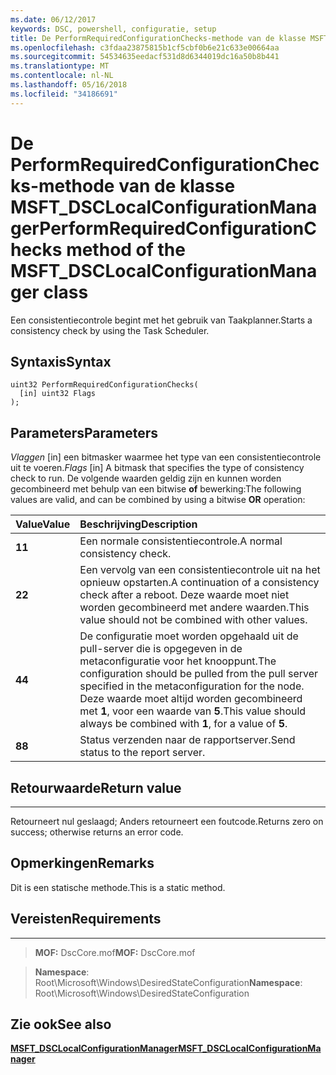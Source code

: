 ```yaml
---
ms.date: 06/12/2017
keywords: DSC, powershell, configuratie, setup
title: De PerformRequiredConfigurationChecks-methode van de klasse MSFT_DSCLocalConfigurationManager
ms.openlocfilehash: c3fdaa23875815b1cf5cbf0b6e21c633e00664aa
ms.sourcegitcommit: 54534635eedacf531d8d6344019dc16a50b8b441
ms.translationtype: MT
ms.contentlocale: nl-NL
ms.lasthandoff: 05/16/2018
ms.locfileid: "34186691"
---
```

# <a name="performrequiredconfigurationchecks-method-of-the-msftdsclocalconfigurationmanager-class"></a><span data-ttu-id="d81a8-103">De PerformRequiredConfigurationChecks-methode van de klasse MSFT_DSCLocalConfigurationManager</span><span class="sxs-lookup"><span data-stu-id="d81a8-103">PerformRequiredConfigurationChecks method of the MSFT_DSCLocalConfigurationManager class</span></span>

<span data-ttu-id="d81a8-104">Een consistentiecontrole begint met het gebruik van Taakplanner.</span><span class="sxs-lookup"><span data-stu-id="d81a8-104">Starts a consistency check by using the Task Scheduler.</span></span>

<a name="syntax"></a><span data-ttu-id="d81a8-105">Syntaxis</span><span class="sxs-lookup"><span data-stu-id="d81a8-105">Syntax</span></span>
------

```mof
uint32 PerformRequiredConfigurationChecks(
  [in] uint32 Flags
);
```

<a name="parameters"></a><span data-ttu-id="d81a8-106">Parameters</span><span class="sxs-lookup"><span data-stu-id="d81a8-106">Parameters</span></span>
----------

<span data-ttu-id="d81a8-107">*Vlaggen* \[in\] een bitmasker waarmee het type van een consistentiecontrole uit te voeren.</span><span class="sxs-lookup"><span data-stu-id="d81a8-107">*Flags* \[in\] A bitmask that specifies the type of consistency check to run.</span></span> <span data-ttu-id="d81a8-108">De volgende waarden geldig zijn en kunnen worden gecombineerd met behulp van een bitwise **of** bewerking:</span><span class="sxs-lookup"><span data-stu-id="d81a8-108">The following values are valid, and can be combined by using a bitwise **OR** operation:</span></span>

|<span data-ttu-id="d81a8-109">Value</span><span class="sxs-lookup"><span data-stu-id="d81a8-109">Value</span></span> |<span data-ttu-id="d81a8-110">Beschrijving</span><span class="sxs-lookup"><span data-stu-id="d81a8-110">Description</span></span> |
|:--- |:---|
|<span data-ttu-id="d81a8-111">**1**</span><span class="sxs-lookup"><span data-stu-id="d81a8-111">**1**</span></span> | <span data-ttu-id="d81a8-112">Een normale consistentiecontrole.</span><span class="sxs-lookup"><span data-stu-id="d81a8-112">A normal consistency check.</span></span> |
|<span data-ttu-id="d81a8-113">**2**</span><span class="sxs-lookup"><span data-stu-id="d81a8-113">**2**</span></span> | <span data-ttu-id="d81a8-114">Een vervolg van een consistentiecontrole uit na het opnieuw opstarten.</span><span class="sxs-lookup"><span data-stu-id="d81a8-114">A continuation of a consistency check after a reboot.</span></span> <span data-ttu-id="d81a8-115">Deze waarde moet niet worden gecombineerd met andere waarden.</span><span class="sxs-lookup"><span data-stu-id="d81a8-115">This value should not be combined with other values.</span></span> |
|<span data-ttu-id="d81a8-116">**4**</span><span class="sxs-lookup"><span data-stu-id="d81a8-116">**4**</span></span> | <span data-ttu-id="d81a8-117">De configuratie moet worden opgehaald uit de pull-server die is opgegeven in de metaconfiguratie voor het knooppunt.</span><span class="sxs-lookup"><span data-stu-id="d81a8-117">The configuration should be pulled from the pull server specified in the metaconfiguration for the node.</span></span> <span data-ttu-id="d81a8-118">Deze waarde moet altijd worden gecombineerd met **1**, voor een waarde van **5**.</span><span class="sxs-lookup"><span data-stu-id="d81a8-118">This value should always be combined with **1**, for a value of **5**.</span></span> |
|<span data-ttu-id="d81a8-119">**8**</span><span class="sxs-lookup"><span data-stu-id="d81a8-119">**8**</span></span> | <span data-ttu-id="d81a8-120">Status verzenden naar de rapportserver.</span><span class="sxs-lookup"><span data-stu-id="d81a8-120">Send status to the report server.</span></span> |

## <a name="return-value"></a><span data-ttu-id="d81a8-121">Retourwaarde</span><span class="sxs-lookup"><span data-stu-id="d81a8-121">Return value</span></span>
------------

<span data-ttu-id="d81a8-122">Retourneert nul geslaagd; Anders retourneert een foutcode.</span><span class="sxs-lookup"><span data-stu-id="d81a8-122">Returns zero on success; otherwise returns an error code.</span></span>

## <a name="remarks"></a><span data-ttu-id="d81a8-123">Opmerkingen</span><span class="sxs-lookup"><span data-stu-id="d81a8-123">Remarks</span></span>

<span data-ttu-id="d81a8-124">Dit is een statische methode.</span><span class="sxs-lookup"><span data-stu-id="d81a8-124">This is a static method.</span></span>

## <a name="requirements"></a><span data-ttu-id="d81a8-125">Vereisten</span><span class="sxs-lookup"><span data-stu-id="d81a8-125">Requirements</span></span>
------------
><span data-ttu-id="d81a8-126">**MOF:** DscCore.mof</span><span class="sxs-lookup"><span data-stu-id="d81a8-126">**MOF:** DscCore.mof</span></span>

><span data-ttu-id="d81a8-127">**Namespace**: Root\Microsoft\Windows\DesiredStateConfiguration</span><span class="sxs-lookup"><span data-stu-id="d81a8-127">**Namespace**: Root\Microsoft\Windows\DesiredStateConfiguration</span></span>


## <a name="see-also"></a><span data-ttu-id="d81a8-128">Zie ook</span><span class="sxs-lookup"><span data-stu-id="d81a8-128">See also</span></span>


[<span data-ttu-id="d81a8-129">**MSFT_DSCLocalConfigurationManager**</span><span class="sxs-lookup"><span data-stu-id="d81a8-129">**MSFT_DSCLocalConfigurationManager**</span></span>](msft-dsclocalconfigurationmanager.md)